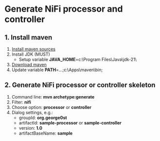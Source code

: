 
# Generate NiFi processor and controller

## 1. Install maven
   1. [Install maven sources](https://maven.apache.org/install.html)
   2. Install JDK (MUST)
      - Setup variable **JAVA_HOME**=c:\Program Files\Java\jdk-21\
   3. [Download maven](https://maven.apache.org/download.cgi)
   4. Update variable **PATH**=...;c:\Apps\maven\bin;

## 2. Generate NiFi processor or controller skeleton
   1. Command line: **mvn archetype:generate**
   2. Filter: **nifi**
   3. Choose option: **processor** or **controller**
   4. Dialog settings, e.g.:
      - groupId:          **org.george0st**
      - artifactId:       **sample-processor** or **sample-controller**
      - version:          **1.0**
      - artifactBaseName: **sample**